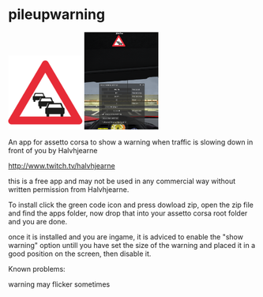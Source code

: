 # pileupwarning

<img src="https://github.com/Halvhjearne/pileupwarning/blob/master/apps/lua/pileupwarning/pileup.png?raw=true" title="tempscreenshot" width="150">
<img src="https://github.com/Halvhjearne/pileupwarning/blob/master/screenshot.PNG?raw=true" title="tempscreenshot" width="150">

An app for assetto corsa to show a warning when traffic is slowing down in front of you by Halvhjearne

http://www.twitch.tv/halvhjearne

this is a free app and may not be used in any commercial way without written permission from Halvhjearne.

To install click the green code icon and press dowload zip, open the zip file and find the apps folder, now drop that into your assetto corsa root folder and you are done.

once it is installed and you are ingame, it is adviced to enable the "show warning" option untill you have set the size of the warning and placed it in a good position on the screen, then disable it.

Known problems: 

warning may flicker sometimes
